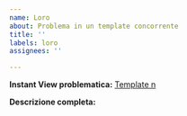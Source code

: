 ```yaml
---
name: Loro
about: Problema in un template concorrente
title: ''
labels: loro
assignees: ''

---
```


**Instant View problematica:**  [Template n](link)

**Descrizione completa:** 
